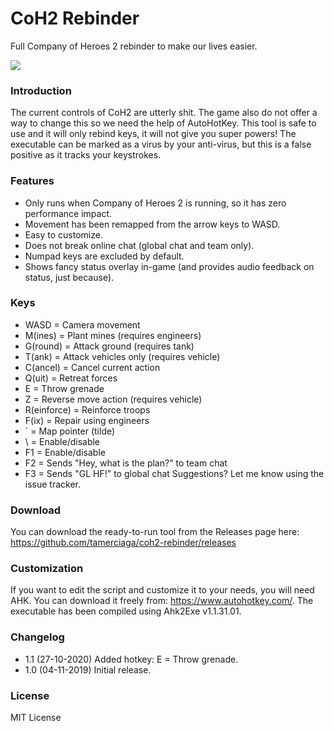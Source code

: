 # CoH2 Rebinder
Full Company of Heroes 2 rebinder to make our lives easier.

![](https://i.imgur.com/mXxmGb6.png)

### Introduction
The current controls of CoH2 are utterly shit. The game also do not offer a way to change this so we need the help of AutoHotKey.
This tool is safe to use and it will only rebind keys, it will not give you super powers!
The executable can be marked as a virus by your anti-virus, but this is a false positive as it tracks your keystrokes.

### Features
- Only runs when Company of Heroes 2 is running, so it has zero performance impact.
- Movement has been remapped from the arrow keys to WASD.
- Easy to customize.
- Does not break online chat (global chat and team only).
- Numpad keys are excluded by default.
- Shows fancy status overlay in-game (and provides audio feedback on status, just because).

### Keys
- WASD = Camera movement
- M(ines) = Plant mines (requires engineers)
- G(round) = Attack ground (requires tank)
- T(ank) = Attack vehicles only (requires vehicle)
- C(ancel) = Cancel current action
- Q(uit) = Retreat forces
- E = Throw grenade
- Z = Reverse move action (requires vehicle)
- R(einforce) = Reinforce troops
- F(ix) = Repair using engineers
- \` = Map pointer (tilde)
- \\ = Enable/disable
- F1 = Enable/disable
- F2 = Sends "Hey, what is the plan?" to team chat
- F3 = Sends "GL HF!" to global chat
Suggestions? Let me know using the issue tracker.

### Download
You can download the ready-to-run tool from the Releases page here: https://github.com/tamerciaga/coh2-rebinder/releases

### Customization
If you want to edit the script and customize it to your needs, you will need AHK. You can download it freely from: https://www.autohotkey.com/.
The executable has been compiled using Ahk2Exe v1.1.31.01.

### Changelog
- 1.1 (27-10-2020) Added hotkey: E = Throw grenade.
- 1.0 (04-11-2019) Initial release.

### License
MIT License
